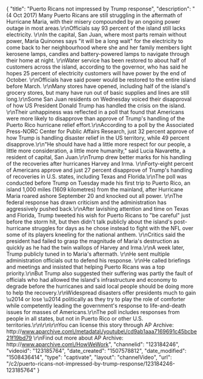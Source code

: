 {
    "title": "Puerto Ricans not impressed by Trump response",
    "description": "(4 Oct 2017) Many Puerto Ricans are still struggling in the aftermath of Hurricane Maria, with their misery compounded by an ongoing power outage in most areas.\r\nOfficials say 93 percent of the island still lacks electricity. \r\nIn the capital, San Juan, where most parts remain without power, Maria Quinones says \"it will be a long wait\" for the electricity to come back to her neighbourhood where she and her family members light kerosene lamps, candles and battery-powered lamps to navigate through their home at night.  \r\nWater service has been restored to about half of customers across the island, according to the governor, who has said he hopes 25 percent of electricity customers will have power by the end of October. \r\nOfficials have said power would be restored to the entire island before March. \r\nMany stores have opened, including half of the island's grocery stores, but many have run out of basic supplies and lines are still long.\r\nSome San Juan residents on Wednesday voiced their disapproval of how US President Donald Trump has handled the crisis on the island.  \r\nTheir unhappiness was reflected in a poll that found that Americans were more likely to disapprove than approve of Trump's handling of the Puerto Rico hurricane relief effort.\r\nAccording to a poll by the Associated Press-NORC Center for Public Affairs Research, just 32 percent approve of how Trump is handling disaster relief in the US territory, while 49 percent disapprove.\r\n\"He should have had a little more respect for our people, a little more consideration, a little more humanity,\" said Lucia Navarette, a resident of capital, San Juan.\r\nTrump drew better marks for his handling of the recoveries after hurricanes Harvey and Irma. \r\nForty-eight percent of Americans approve and just 27 percent disapprove of Trump's handling of recoveries in U.S. states, including Texas and Florida.\r\nThe poll was conducted before Trump on Tuesday made his first trip to Puerto Rico, an island 1,000 miles (1609 kilometres) from the mainland, after Hurricane Maria roared ashore September 20 and knocked out all power. \r\nThe federal response has drawn criticism and the administration has aggressively pushed back.\r\nAfter lavishing attention and time on Texas and Florida, Trump tweeted his wish for Puerto Ricans to \"be careful\" just before the storm hit, but then didn't talk publicly about the island's post-hurricane struggles for days as he chose instead to fight with the NFL over some of its players kneeling for the national anthem. \r\nCritics said the president had failed to grasp the magnitude of Maria's destruction as quickly as he had the twin wallops of Harvey and Irma.\r\nA week later, Trump publicly tuned in to Maria's aftermath. \r\nHe sent multiple administration officials out to defend his response. \r\nHe called briefings and meetings and insisted that helping Puerto Ricans was a top priority.\r\nBut Trump also suggested their suffering was partly the fault of officials who had allowed the island's infrastructure and economy to degrade before the hurricanes and said local people should be doing more to help the recovery.\r\nWidespread disasters offer presidents much to gain \u2014 or lose \u2014 politically as they try to play the role of comforter while competently leading the government's response to life-and-death issues for masses of Americans.\r\nThe poll includes responses from people in all states, but not in Puerto Rico or other U.S. territories.\r\n\r\n\r\nYou can license this story through AP Archive: http:\/\/www.aparchive.com\/metadata\/youtube\/cd9ab1aaa7169691c45bcbe21f19bd79 \r\nFind out more about AP Archive: http:\/\/www.aparchive.com\/HowWeWork",
    "channelid": "123184246",
    "videoid": "123185764",
    "date_created": "1507578812",
    "date_modified": "1508436414",
    "type": "captivate",
    "layout": "channelVideo",
    "url": "\/c2\/puerto-ricans-not-impressed-by-trump-response\/123184246-123185764"
}
